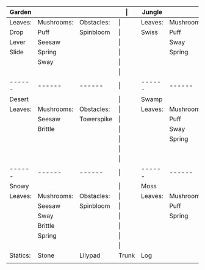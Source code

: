 
| Garden   |            |            | \|    | Jungle  |            |            |
| -------- | ---------- | ---------- | ----- | ------- | ---------- | ---------- |
| Leaves:  | Mushrooms: | Obstacles: | \|    | Leaves: | Mushrooms: | Obstacles: |
| Drop     | Puff       | Spinbloom  | \|    | Swiss   | Puff       | Towerspike |
| Lever    | Seesaw     |            | \|    |         | Sway       |            |
| Slide    | Spring     |            | \|    |         | Spring     |            |
|          | Sway       |            | \|    |         |            |            |
|          |            |            | \|    |         |            |            |
| ------   | ------     | ------     | \|    | ------  | ------     | ------     |
| Desert   |            |            | \|    | Swamp   |            |            |
| Leaves:  | Mushrooms: | Obstacles: | \|    | Leaves: | Mushrooms: | Obstacles: |
|          | Seesaw     | Towerspike | \|    |         | Puff       |            |
|          | Brittle    |            | \|    |         | Sway       |            |
|          |            |            | \|    |         | Spring     |            |
|          |            |            | \|    |         |            |            |
|          |            |            | \|    |         |            |            |
| ------   | ------     | ------     | \|    | ------  | ------     | ------     |
| Snowy    |            |            | \|    | Moss    |            |            |
| Leaves:  | Mushrooms: | Obstacles: | \|    | Leaves: | Mushrooms: | Obstacles: |
|          | Seesaw     | Spinbloom  | \|    |         | Puff       |            |
|          | Sway       |            | \|    |         | Spring     |            |
|          | Brittle    |            | \|    |         |            |            |
|          | Spring     |            | \|    |         |            |            |
|          |            |            | \|    |         |            |            |
| Statics: | Stone      | Lilypad    | Trunk | Log     |            |            |
|          |            |            |       |         |            |            |
